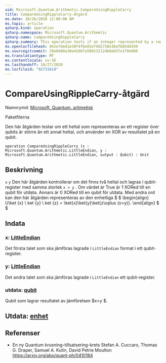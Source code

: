 ```yaml
---
uid: Microsoft.Quantum.Arithmetic.CompareUsingRippleCarry
title: CompareUsingRippleCarry-åtgärd
ms.date: 10/26/2020 12:00:00 AM
ms.topic: article
qsharp.kind: operation
qsharp.namespace: Microsoft.Quantum.Arithmetic
qsharp.name: CompareUsingRippleCarry
qsharp.summary: This operation tests if an integer represented by a register of qubits is greater than another integer, applying an XOR of the result onto an output qubit.
ms.openlocfilehash: 842e7ded1e38f4f6e01e79d2758e30afb85dd349
ms.sourcegitcommit: 29e0d88a30e4166fa580132124b0eb57e1f0e986
ms.translationtype: MT
ms.contentlocale: sv-SE
ms.lasthandoff: 10/27/2020
ms.locfileid: "92731619"
---
```

# <a name="compareusingripplecarry-operation"></a>CompareUsingRippleCarry-åtgärd

Namnrymd: [Microsoft. Quantum. aritmetisk](xref:Microsoft.Quantum.Arithmetic)

Paketfilerna [](https://nuget.org/packages/)


Den här åtgärden testar om ett heltal som representeras av ett register över qubits är större än ett annat heltal, och använder en XOR av resultatet på en qubit.

```qsharp
operation CompareUsingRippleCarry (x : Microsoft.Quantum.Arithmetic.LittleEndian, y : Microsoft.Quantum.Arithmetic.LittleEndian, output : Qubit) : Unit
```


## <a name="description"></a>Beskrivning

`x` `y` Den här åtgärden kontrollerar om det finns två heltal och lagras i qubit-register med samma storlek `x > y` . Om värdet är True är 1 XORed till en qubit för utdata. Annars är 0 XORed till en qubit för utdata.
Med andra ord kan den här åtgärden representeras av den enhetliga $ $ \begin{align} U\ket {x} \ ket {y} \ ket {z} = \ket{x}\ket{y}\ket{z\oplus (x>y)}.
\end{align} $ $

## <a name="input"></a>Indata

### <a name="x--littleendian"></a>x: [LittleEndian](xref:Microsoft.Quantum.Arithmetic.LittleEndian)

Det första talet som ska jämföras lagrade i `LittleEndian` format i ett qubit-register.


### <a name="y--littleendian"></a>y: [LittleEndian](xref:Microsoft.Quantum.Arithmetic.LittleEndian)

Det andra talet som ska jämföras lagrade i `LittleEndian` ett qubit-register.


### <a name="output--qubit"></a>utdata: [qubit](xref:microsoft.quantum.lang-ref.qubit)

Qubit som lagrar resultatet av jämförelsen $x>y $.



## <a name="output--unit"></a>Utdata: [enhet](xref:microsoft.quantum.lang-ref.unit)



## <a name="references"></a>Referenser

- En ny Quantum krusning-tillsatsering-krets Stefan A. Cuccaro, Thomas G. Draper, Samuel A. Kutin, David Petrie Moulton https://arxiv.org/abs/quant-ph/0410184